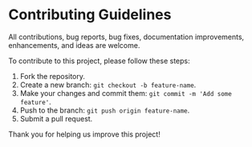 # Contributing Guidelines

All contributions, bug reports, bug fixes, documentation improvements, enhancements, and ideas are welcome.

To contribute to this project, please follow these steps:

1. Fork the repository.
2. Create a new branch: `git checkout -b feature-name`.
3. Make your changes and commit them: `git commit -m 'Add some feature'`.
4. Push to the branch: `git push origin feature-name`.
5. Submit a pull request.

Thank you for helping us improve this project!
